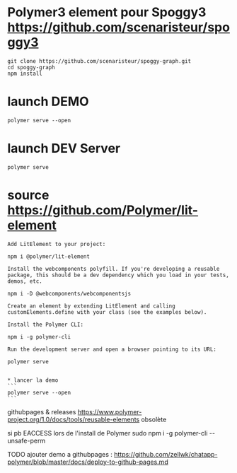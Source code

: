 # Polymer3 element pour Spoggy3 https://github.com/scenaristeur/spoggy3
```
git clone https://github.com/scenaristeur/spoggy-graph.git
cd spoggy-graph
npm install

```

# launch DEMO
```
polymer serve --open
```

# launch DEV Server
```
polymer serve
```





# source https://github.com/Polymer/lit-element




    Add LitElement to your project:

    npm i @polymer/lit-element

    Install the webcomponents polyfill. If you're developing a reusable package, this should be a dev dependency which you load in your tests, demos, etc.

    npm i -D @webcomponents/webcomponentsjs

    Create an element by extending LitElement and calling customElements.define with your class (see the examples below).

    Install the Polymer CLI:

    npm i -g polymer-cli

    Run the development server and open a browser pointing to its URL:

    polymer serve


    * lancer la demo
    ```
    polymer serve --open
    ```


githubpages & releases https://www.polymer-project.org/1.0/docs/tools/reusable-elements obsolète

si pb EACCESS lors de l'install de Polymer
sudo npm i -g polymer-cli --unsafe-perm

TODO ajouter demo a githubpages : https://github.com/zellwk/chatapp-polymer/blob/master/docs/deploy-to-github-pages.md

